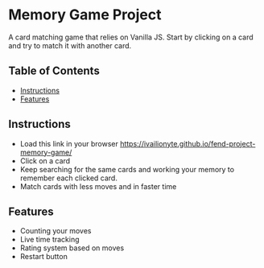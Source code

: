 # Memory Game Project

A card matching game that relies on Vanilla JS. Start by clicking on a card and try to match it with another card.

## Table of Contents

* [Instructions](#instructions)
* [Features](#features)

## Instructions

* Load this link in your browser https://ivailionyte.github.io/fend-project-memory-game/
* Click on a card
* Keep searching for the same cards and working your memory to remember each clicked card.
* Match cards with less moves and in faster time

## Features

* Counting your moves
* Live time tracking
* Rating system based on moves
* Restart button
